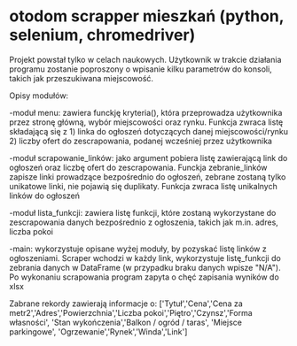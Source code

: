 # otodom scrapper mieszkań (python, selenium, chromedriver)

Projekt powstał tylko w celach naukowych. 
Użytkownik w trakcie działania programu zostanie poproszony o wpisanie kilku parametrów do konsoli, takich jak przeszukiwana miejscowość. 

Opisy modułów:

-moduł menu: zawiera funckję kryteria(), która przeprowadza użytkownika przez stronę główną, wybór miejscowości oraz rynku. Funkcja zwraca listę składającą się z 1) linka do ogłoszeń dotyczących danej miejscowości/rynku 2) liczby ofert do zescrapowania, podanej wcześniej przez użytkownika

-moduł scrapowanie_linków: jako argument pobiera listę zawierającą link do ogłoszeń oraz liczbę ofert do zescrapowania. Funckja zebranie_linków zapisze linki prowadzące bezpośrednio do ogłoszeń, zebrane zostaną tylko unikatowe linki, nie pojawią się duplikaty. Funkcja zwraca listę unikalnych linków do ogłoszeń

-moduł lista_funkcji: zawiera listę funkcji, które zostaną wykorzystane do zescrapowania danych bezpośrednio z ogłoszenia, takich jak m.in. adres, liczba pokoi

-main: wykorzystuje opisane wyżej moduły, by pozyskać listę linków z ogłoszeniami. Scraper wchodzi w każdy link, wykorzystuje listę_funkcji do zebrania danych w DataFrame (w przypadku braku danych wpisze "N/A"). Po wykonaniu scrapowania program zapyta o chęć zapisania wyników do xlsx

Zabrane rekordy zawierają informacje o:
['Tytuł','Cena','Cena za metr2','Adres','Powierzchnia','Liczba pokoi','Piętro','Czynsz','Forma własności', 'Stan wykończenia','Balkon / ogród / taras', 'Miejsce parkingowe', 'Ogrzewanie','Rynek','Winda','Link']
